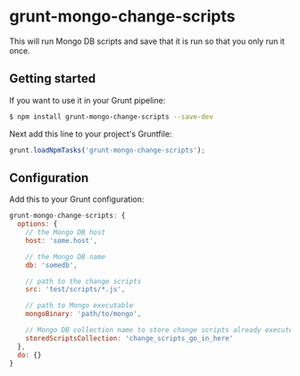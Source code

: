 # grunt-mongo-change-scripts

This will run Mongo DB scripts and save that it is run so that you only run it once.

## Getting started

If you want to use it in your Grunt pipeline:

```bash
$ npm install grunt-mongo-change-scripts --save-dev
```

Next add this line to your project's Gruntfile:

```js
grunt.loadNpmTasks('grunt-mongo-change-scripts');
```

## Configuration

Add this to your Grunt configuration:

```js
grunt-mongo-change-scripts: {
  options: {
    // the Mongo DB host
    host: 'some.host',

    // the Mongo DB name
    db: 'somedb',

    // path to the change scripts
    src: 'test/scripts/*.js',

    // path to Mongo executable
    mongoBinary: 'path/to/mongo',

    // Mongo DB collection name to store change scripts already executed
    storedScriptsCollection: 'change_scripts_go_in_here'
  },
  do: {}
}
```